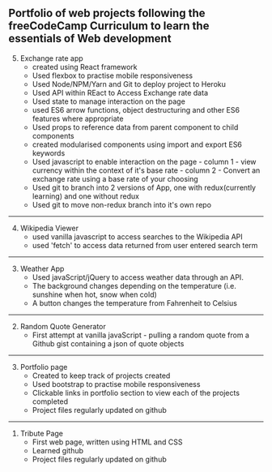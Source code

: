 ## Portfolio of web projects following the freeCodeCamp Curriculum to learn the essentials of Web development

5. Exchange rate app
    - created using React framework
    - Used flexbox to practise mobile responsiveness
    - Used Node/NPM/Yarn and Git to deploy project to Heroku 
    - Used API within REact to Access Exchange rate data
    - Used state to manage interaction on the page
    - used ES6 arrow functions, object destructuring and other ES6 features where appropriate
    - Used props to reference data from parent component to child components
    - created modularised components using import and export ES6 keywords
    - Used javascript to enable interaction on the page 
          - column 1 - view currency within the context of it's base rate
          - column 2 - Convert an exchange rate using a base rate of your choosing
    - Used git to branch into 2 versions of App, one with redux(currently learning) and one without redux
    - Used git to move non-redux branch into it's own repo
---
4. Wikipedia Viewer
    - used vanilla javascript to access searches to the Wikipedia API
    - used 'fetch' to access data returned from user entered search term
---
3. Weather App 
    - Used javaScript/jQuery to access weather data through an API. 
    - The background changes depending on the temperature (i.e. sunshine when hot, snow when cold)
    - A button changes the temperature from Fahrenheit to Celsius
---
2. Random Quote Generator 
    - First attempt at vanilla javaScript - pulling a random quote from a Github gist containing a json of quote objects
---
3. Portfolio page
    - Created to keep track of projects created
    - Used bootstrap to practise mobile responsiveness
    - Clickable links in portfolio section to view each of the projects completed
    - Project files regularly updated on github
---
1. Tribute Page 
    - First web page, written using HTML and CSS
    - Learned github
    - Project files regularly updated on github






